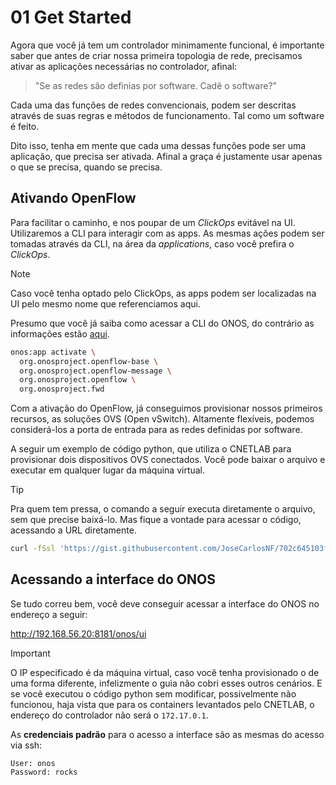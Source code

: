 # 01 Get Started

Agora que você já tem um controlador minimamente funcional, é importante saber
que antes de criar nossa primeira topologia de rede, precisamos ativar as
aplicações necessárias no controlador, afinal:
> "Se as redes são definias por software. Cadê o software?"

Cada uma das funções de redes convencionais, podem ser descritas através de suas
regras e métodos de funcionamento. Tal como um software é feito.

Dito isso, tenha em mente que cada uma dessas funções pode ser uma aplicação,
que precisa ser ativada. Afinal a graça é justamente usar apenas o que se
precisa, quando se precisa.

## Ativando OpenFlow

Para facilitar o caminho, e nos poupar de um *ClickOps* evitável na UI.
Utilizaremos a CLI para interagir com as apps. As mesmas ações podem ser tomadas
através da CLI, na área da *applications*, caso você prefira o *ClickOps*.

> [!NOTE]
> Caso você tenha optado pelo ClickOps, as apps podem ser localizadas na UI pelo
> mesmo nome que referenciamos aqui.

Presumo que você já saiba como acessar a CLI do ONOS, do contrário as
informações estão [aqui](/README.md#acessando-o-onos-via-ssh-opcional).

```bash Habilita o OpenFlow no ONOS
onos:app activate \
  org.onosproject.openflow-base \
  org.onosproject.openflow-message \
  org.onosproject.openflow \
  org.onosproject.fwd
```

Com a ativação do OpenFlow, já conseguimos provisionar nossos primeiros
recursos, as soluções OVS (Open vSwitch). Altamente flexíveis, podemos
considerá-los a porta de entrada para as redes definidas por software.

A seguir um exemplo de código python, que utiliza o CNETLAB para provisionar
dois dispositivos OVS conectados. Você pode baixar o arquivo e executar em
qualquer lugar da máquina virtual.

> [!TIP]
> Pra quem tem pressa, o comando a seguir executa diretamente o arquivo, sem que
> precise baixá-lo. Mas fique a vontade para acessar o código, acessando a URL
> diretamente.

```bash
curl -fSsl 'https://gist.githubusercontent.com/JoseCarlosNF/702c645103fc9b558664dbaa5c48aec3/raw/ovs_only_topology.py' | python3
```


## Acessando a interface do ONOS

Se tudo correu bem, você deve conseguir acessar a interface do ONOS no endereço
a seguir:

<http://192.168.56.20:8181/onos/ui>

> [!IMPORTANT]
> O IP especificado é da máquina virtual, caso você tenha provisionado o de uma
> forma diferente, infelizmente o guia não cobri esses outros cenários. E se você
> executou o código python sem modificar, possivelmente não funcionou, haja
> vista que para os containers levantados pelo CNETLAB, o endereço do
> controlador não será o `172.17.0.1`.

As **credenciais padrão** para o acesso a interface são as mesmas do acesso via ssh:

```plain Credenciais do onos
User: onos
Password: rocks
```
